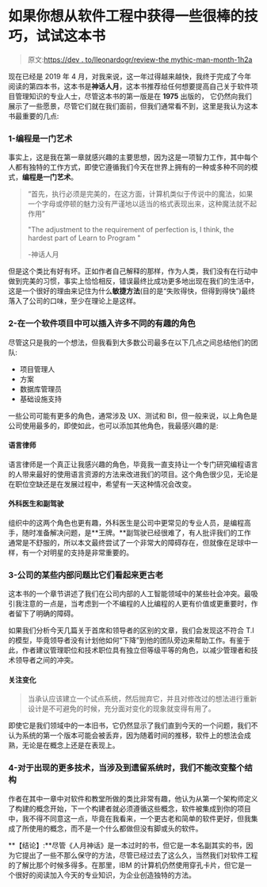 # 如果你想从软件工程中获得一些很棒的技巧，试试这本书

> 原文:[https://dev . to/lleonardogr/review-the mythic-man-month-1h2a](https://dev.to/lleonardogr/review-the-mythical-man-month-1h2a)

现在已经是 2019 年 4 月，对我来说，这一年过得越来越快，我终于完成了今年阅读的第四本书，这本书是**神话人月**，这本书推荐给任何想要提高自己关于软件项目管理知识的专业人士，尽管这本书的第一版是在 **1975** 出版的， 它仍然向我们展示了一些愿景，尽管它们就在我们面前，但我们通常看不到，这里是我认为这本书最重要的几点:

### 1-编程是一门艺术

事实上，这是我在第一章就感兴趣的主要思想，因为这是一项智力工作，其中每个人都有独特的工作方式，即使它遵循我们今天在世界上拥有的一种或多种不同的模式，**编程是一门艺术**。

> “首先，执行必须是完美的，在这方面，计算机类似于传说中的魔法，如果一个字母或停顿的魅力没有严谨地以适当的格式表现出来，这种魔法就不起作用”
> 
> "The adjustment to the requirement of perfection is, I think, the hardest part of Learn to Program "
> 
> -神话人月

但是这个类比有好有坏。正如作者自己解释的那样，作为人类，我们没有在行动中做到完美的习惯，事实上恰恰相反，错误最终比成功更多地出现在我们的生活中，这是一个很好的理由来记住为什么**敏捷方法**(目的是“失败得快，但得到得快”)最终落入了公司的口味，至少在理论上是这样。

### 2-在一个软件项目中可以插入许多不同的有趣的角色

尽管这只是我的一个想法，但我看到大多数公司最多在以下几点之间总结他们的团队:

*   项目管理人
*   方案
*   数据库管理员
*   基础设施支持

一些公司可能有更多的角色，通常涉及 UX、测试和 BI，但一般来说，以上角色是公司使用最多的，即使如此，也可以添加其他角色，我最感兴趣的是:

#### 语言律师

语言律师是一个真正让我感兴趣的角色，毕竟我一直支持让一个专门研究编程语言的人带来最好的使用语言资源的方法来改进我们的项目。这个角色很少见，无论是在职位空缺还是在发展过程中，希望有一天这种情况会改变。

#### 外科医生和副驾驶

组织中的这两个角色也更有趣，外科医生是公司中更常见的专业人员，是编程高手，随时准备解决问题，是**王牌。**副驾驶已经很难了，有人批评我们的工作通常是不舒服的，所以本文最终尝试了一个非常大的障碍存在，但就像在足球中一样，有一个对明星的支持是非常重要的。

### 3-公司的某些内部问题比它们看起来更古老

这本书的一个章节讲述了我们在公司内部的人工智能领域中的某些社会冲突。最吸引我注意的一点是，当考虑到一个不编程的人比编程的人更有价值或更重要时，作者留下了明确的障碍。

如果我们分析今天几篇关于首席和领导者的区别的文章，我们会发现这不符合 T.I 的模型，毕竟领导者没有计划他如何“下降”到他的团队旁边来帮助工作。有鉴于此，作者建议管理职位和技术职位具有独立但等级平等的角色，以减少管理者和技术领导者之间的冲突。

#### 关注变化

> 当承认应该建立一个试点系统，然后抛弃它，并且对修改过的想法进行重新设计是不可避免的时候，充分面对变化的现象就变得有用了。

即使它是我们领域中的一本旧书，它仍然显示了我们直到今天的一个问题，我们不认为系统的第一个版本可能会被丢弃，因为随着时间的推移，软件上的想法会成熟，无论是在概念上还是在表现上。

### 4-对于出现的更多技术，当涉及到遗留系统时，我们不能改变整个结构

作者在其中一章中对软件和教堂所做的类比非常有趣，他认为从第一个架构师定义了构建的概念开始，下一个构建者就必须遵循这些概念，软件被集成到你的项目中，我不得不同意这一点，毕竟在我看来，一个更古老和简单的软件更好，但我集成了所使用的概念，而不是一个什么都做但没有脚或头的软件。

**【结论】:**尽管《人月神话》是一本过时的书，但它是一本名副其实的书，因为它提出了一些不那么保守的方法，尽管已经过去了这么久，当然我们对软件工程的了解比那个时候多得多。在那里，IBM 的计算机仍然使用穿孔卡片，但它是一个很好的阅读加入今天的专业知识，为企业创造独特的方法。